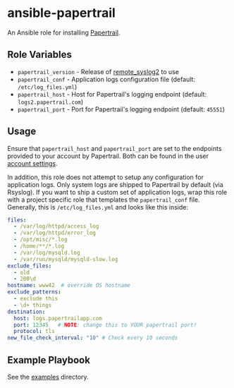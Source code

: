 # ansible-papertrail

An Ansible role for installing [Papertrail](https://papertrailapp.com).

## Role Variables

- `papertrail_version` - Release of [remote_syslog2](https://github.com/papertrail/remote_syslog2) to use
- `papertrail_conf` - Application logs configuration file (default: `/etc/log_files.yml`)
- `papertrail_host` - Host for Papertrail's logging endpoint (default: `logs2.papertrail.com`)
- `papertrail_port` - Port for Papertrail's logging endpoint (default: `45551`)

## Usage

Ensure that `papertrail_host` and `papertrail_port` are set to the endpoints provided to your account by Papertrail. Both can be found in the user [account settings](https://papertrailapp.com/systems/setup).

In addition, this role does not attempt to setup any configuration for application logs. Only system logs are shipped to Papertrail by default (via Rsyslog). If you want to ship a custom set of application logs, wrap this role with a project specific role that templates the `papertrail_conf` file. Generally, this is `/etc/log_files.yml` and looks like this inside:

```yaml
files:
  - /var/log/httpd/access_log
  - /var/log/httpd/error_log
  - /opt/misc/*.log
  - /home/**/*.log
  - /var/log/mysqld.log
  - /var/run/mysqld/mysqld-slow.log
exclude_files:
  - old
  - 200\d
hostname: www42  # override OS hostname
exclude_patterns:
  - exclude this
  - \d+ things
destination:
  host: logs.papertrailapp.com
  port: 12345   # NOTE: change this to YOUR papertrail port!
  protocol: tls
new_file_check_interval: "10" # Check every 10 seconds
```

## Example Playbook

See the [examples](./examples/) directory.
